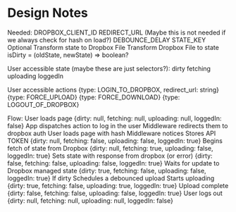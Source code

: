 # Design Notes

Needed:
    DROPBOX_CLIENT_ID
    REDIRECT_URL (Maybe this is not needed if we always check for hash on load?)
    DEBOUNCE_DELAY
    STATE_KEY
Optional
    Transform state to Dropbox File
    Transform Dropbox File to state
    isDirty = (oldState, newState) => boolean?

User accessible state (maybe these are just selectors?):
    dirty
    fetching
    uploading
    loggedIn

User accessible actions
    {type: LOGIN_TO_DROPBOX, redirect_url: string}
    {type: FORCE_UPLOAD}
    {type: FORCE_DOWNLOAD}
    {type: LOGOUT_OF_DROPBOX}

Flow:
    User loads page
        {dirty: null, fetching: null, uploading: null, loggedIn: false}
    App dispatches action to log in the user
    Middleware redirects them to dropbox auth
    User loads page with hash
    Middleware notices
    Stores API TOKEN
        {dirty: null, fetching: false, uploading: false, loggedIn: true}
    Begins fetch of state from Dropbox
        {dirty: null, fetching: true, uploading: false, loggedIn: true}
    Sets state with response from dropbox (or error)
        {dirty: false, fetching: false, uploading: false, loggedIn: true}
    Waits for update to Dropbox managed state
        {dirty: true, fetching: false, uploading: false, loggedIn: true}
    If dirty
        Schedules a debounced upload
        Starts uploading
        {dirty: true, fetching: false, uploading: true, loggedIn: true}
        Upload complete
        {dirty: false, fetching: false, uploading: false, loggedIn: true}
    User logs out
        {dirty: null, fetching: null, uploading: null, loggedIn: false}